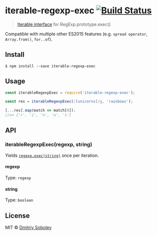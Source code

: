 # iterable-regexp-exec [![Build Status](https://travis-ci.org/dsblv/iterable-regexp-exec.svg?branch=master)](https://travis-ci.org/dsblv/iterable-regexp-exec)

> [Iterable interface] for RegExp.prototype.exec()

Compatible with multiple other ES2015 features (e.g. `spread operator`, `Array.from()`, `for..of`).

[Iterable interface]: https://developer.mozilla.org/en-US/docs/Web/JavaScript/Reference/Iteration_protocols#iterable

## Install

```
$ npm install --save iterable-regexp-exec
```


## Usage

```js
const iterableRegexpExec = require('iterable-regexp-exec');

const res = iterableRegexpExec(/[unicorns]/g, 'rainbows');

[...res].map(match => match[0]);
//=> ['r', 'i', 'n', 'o', 's']
```


## API

### iterableRegexpExec(regexp, string)

Yields [`regexp.exec(string)`] once per iteration.

[`regexp.exec(string)`]: https://developer.mozilla.org/en-US/docs/Web/JavaScript/Reference/Global_Objects/RegExp/exec

#### regexp

Type: `regexp`


#### string

Type: `boolean`


## License

MIT © [Dmitriy Sobolev](http://github.com/dsblv)
